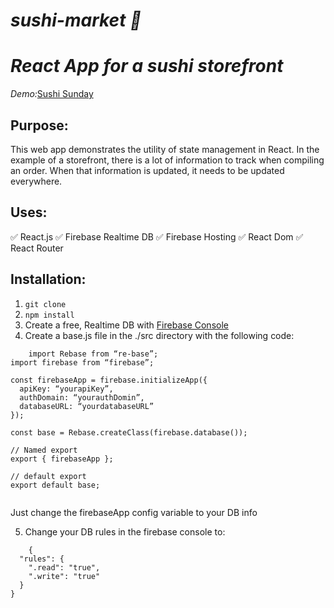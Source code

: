 # _sushi-market 🍣_

# _React App for a sushi storefront_

_Demo:_[Sushi Sunday](https://sushi-sunday.firebaseapp.com)

## Purpose:

This web app demonstrates the utility of state management in React. In the example of a storefront, there is a lot of information to track when compiling an order. When that information is updated, it needs to be updated everywhere.

## Uses:

✅ React.js
✅ Firebase Realtime DB
✅ Firebase Hosting
✅ React Dom
✅ React Router

## Installation:

1. `git clone`
2. `npm install`
3. Create a free, Realtime DB with [Firebase Console](https://console.firebase.google.com/)
4. Create a base.js file in the ./src directory with the following code:

```
	import Rebase from “re-base”;
import firebase from “firebase”;

const firebaseApp = firebase.initializeApp({
  apiKey: “yourapiKey”,
  authDomain: “yourauthDomin”,
  databaseURL: “yourdatabaseURL”
});

const base = Rebase.createClass(firebase.database());

// Named export
export { firebaseApp };

// default export
export default base;


```

Just change the firebaseApp config variable to your DB info

5. Change your DB rules in the firebase console to:

```
	{
  "rules": {
    ".read": "true",
    ".write": "true"
  }
}

```
